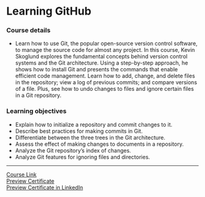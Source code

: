 # Learning GitHub 
### Course details
- Learn how to use Git, the popular open-source version control software, to manage the source code for almost any project. In this course, Kevin Skoglund explores the fundamental concepts behind version control systems and the Git architecture. Using a step-by-step approach, he shows how to install Git and presents the commands that enable efficient code management. Learn how to add, change, and delete files in the repository; view a log of previous commits; and compare versions of a file. Plus, see how to undo changes to files and ignore certain files in a Git repository.

### Learning objectives
- Explain how to initialize a repository and commit changes to it.
- Describe best practices for making commits in Git.
- Differentiate between the three trees in the Git architecture.
- Assess the effect of making changes to documents in a repository.
- Analyze the Git repository’s index of changes.
- Analyze Git features for ignoring files and directories.
-------------------------------
[Course Link](https://www.linkedin.com/learning/git-essential-training-the-basics)
<br>[Preview Certificate](https://drive.google.com/file/d/1ioA_EFvetJ-GzrHIjDV5M5D4q2iCig4N/view?usp=sharing)
<br>[Preview Certificate in LinkedIn](https://www.linkedin.com/learning/certificates/adb07d85e60c08cbc3ad5ffb16cdf05845266d2feb0a609c04668f3d50f7bf35?trk=share_certificate)
